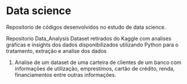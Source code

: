 # Data science
 Repositorio de códigos desenvolvidos no estudo de data science.

 Repositorio Data_Analysis
 Dataset retirados do Kaggle com analises gráficas e insights dos dados disponibilizados utilizando Python para o tratamento, extração e analise dos dados
 1) Analise de um dataset de uma carteira de clientes de um banco com informações de utilização, emprestimos, cartão de crédito, renda, financiamentos entre outras informações.
